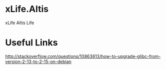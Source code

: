 # xLife.Altis
xLife Altis Life

# Useful Links
http://stackoverflow.com/questions/10863613/how-to-upgrade-glibc-from-version-2-13-to-2-15-on-debian
